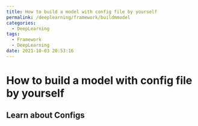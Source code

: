 ```yaml
---
title: How to build a model with config file by yourself
permalink: /deeplearning/framework/buildmmodel
categories:
  - DeepLearning
tags: 
  - Framework
  - DeepLearning
date: 2021-10-03 20:53:16
---
```


# How to build a model with config file by yourself

## Learn about Configs

